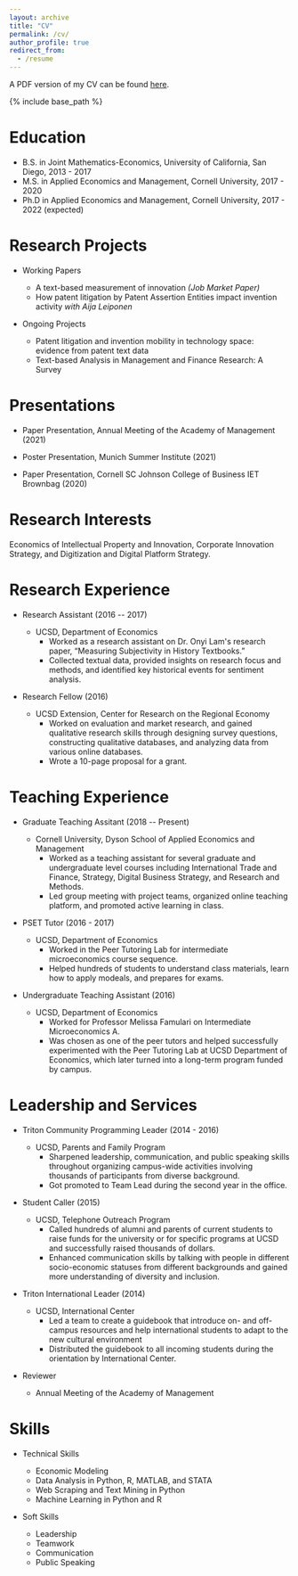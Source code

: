 ```yaml
---
layout: archive
title: "CV"
permalink: /cv/
author_profile: true
redirect_from:
  - /resume
---
```

A PDF version of my CV can be found [here](/files/yolandaxue-cv.pdf). 

{% include base_path %}

Education
======
* B.S. in Joint Mathematics-Economics, University of California, San Diego, 2013 - 2017
* M.S. in Applied Economics and Management, Cornell University, 2017 - 2020
* Ph.D in Applied Economics and Management, Cornell University, 2017 - 2022 (expected)

Research Projects
======
* Working Papers
  * A text-based measurement of innovation *(Job Market Paper)*
  * How patent litigation by Patent Assertion Entities impact invention activity *with Aija Leiponen*

* Ongoing Projects
  * Patent litigation and invention mobility in technology space: evidence from patent text data
  * Text-based Analysis in Management and Finance Research: A Survey

Presentations
======
* Paper Presentation, Annual Meeting of the Academy of Management (2021)

* Poster Presentation, Munich Summer Institute (2021)

* Paper Presentation, Cornell SC Johnson College of Business IET Brownbag (2020)

Research Interests
======
Economics of Intellectual Property and Innovation, Corporate Innovation Strategy, and Digitization and Digital Platform Strategy.

Research Experience
======
* Research Assistant (2016 -- 2017)
  * UCSD, Department of Economics
    * Worked as a research assistant on Dr. Onyi Lam's research paper, “Measuring Subjectivity in History Textbooks.”
    * Collected textual data, provided insights on research focus and methods, and identified key historical events for sentiment analysis.

* Research Fellow (2016)
  * UCSD Extension, Center for Research on the Regional Economy
    * Worked on evaluation and market research, and gained qualitative research skills through designing survey questions, constructing qualitative databases, and analyzing data from various online databases.
    * Wrote a 10-page proposal for a grant.

Teaching Experience
======
* Graduate Teaching Assitant (2018 -- Present)
  * Cornell University, Dyson School of Applied Economics and Management
    * Worked as a teaching assistant for several graduate and undergraduate level courses including International Trade and Finance, Strategy, Digital Business Strategy, and Research and Methods.
    * Led group meeting with project teams, organized online teaching platform, and promoted active learning in class.

* PSET Tutor (2016 - 2017)
  * UCSD, Department of Economics
    * Worked in the Peer Tutoring Lab for intermediate microeconomics course sequence. 
    * Helped hundreds of students to understand class materials, learn how to apply modeals,  and prepares for exams.

* Undergraduate Teaching Assistant (2016)
  * UCSD, Department of Economics
    * Worked for Professor Melissa Famulari on Intermediate Microeconomics A.
    * Was chosen as one of the peer tutors and helped successfully experimented with the Peer Tutoring Lab at UCSD Department of Economics, which later turned into a long-term program funded by campus.

Leadership and Services
======
* Triton Community Programming Leader (2014 - 2016)
  * UCSD, Parents and Family Program
    * Sharpened leadership, communication, and public speaking skills throughout organizing campus-wide activities involving thousands of participants from diverse background.
    * Got promoted to Team Lead during the second year in the office.

* Student Caller (2015)
  * UCSD, Telephone Outreach Program
    * Called hundreds of alumni and parents of current students to raise funds for the university or for specific programs at UCSD and successfully raised thousands of dollars.
    * Enhanced communication skills by talking with people in different socio-economic statuses from different backgrounds and gained more understanding of diversity and inclusion.

* Triton International Leader (2014)
  * UCSD, International Center
    * Led a team to create a guidebook that introduce on- and off-campus resources and help international students to adapt to the new cultural environment
    * Distributed the guidebook to all incoming students during the orientation by International Center.

* Reviewer
  * Annual Meeting of the Academy of Management

Skills
======
* Technical Skills
  * Economic Modeling
  * Data Analysis in Python, R, MATLAB, and STATA
  * Web Scraping and Text Mining in Python
  * Machine Learning in Python and R

* Soft Skills
  * Leadership
  * Teamwork
  * Communication
  * Public Speaking

